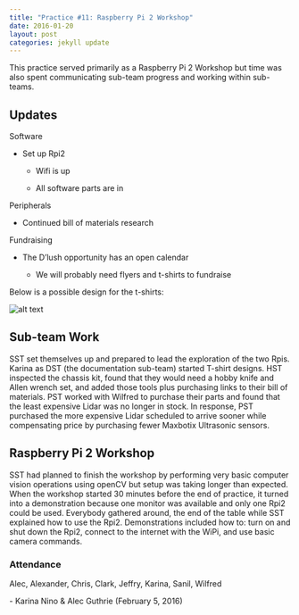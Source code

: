 ```yaml
---
title: "Practice #11: Raspberry Pi 2 Workshop"
date: 2016-01-20
layout: post
categories: jekyll update
---
```


This practice served primarily as a Raspberry Pi 2 Workshop but time was also
spent communicating sub-team progress and working within sub-teams.

 

Updates
-------

Software

-   Set up Rpi2

    -   Wifi is up

    -   All software parts are in

Peripherals

-   Continued bill of materials research

Fundraising

-   The D’lush opportunity has an open calendar

    -   We will probably need flyers and t-shirts to fundraise

Below is a possible design for the t-shirts:

![alt
text](http://i.imgur.com/lzijojQ.png
"Logo Title Text 1")

 

Sub-team Work
-------------

SST set themselves up and prepared to lead the exploration of the two Rpis.
Karina as DST (the documentation sub-team) started T-shirt designs. HST
inspected the chassis kit, found that they would need a hobby knife and Allen
wrench set, and added those tools plus purchasing links to their bill of
materials. PST worked with Wilfred to purchase their parts and found that the
least expensive Lidar was no longer in stock. In response, PST purchased the
more expensive Lidar scheduled to arrive sooner while compensating price by
purchasing fewer Maxbotix Ultrasonic sensors.

 

Raspberry Pi 2 Workshop
-----------------------

SST had planned to finish the workshop by performing very basic computer vision
operations using openCV but setup was taking longer than expected. When the
workshop started 30 minutes before the end of practice, it turned into a
demonstration because one monitor was available and only one Rpi2 could be used.
Everybody gathered around, the end of the table while SST explained how to use
the Rpi2. Demonstrations included how to: turn on and shut down the Rpi2,
connect to the internet with the WiPi, and use basic camera commands.

 

### Attendance

Alec, Alexander, Chris, Clark, Jeffry, Karina, Sanil, Wilfred

 

\- Karina Nino & Alec Guthrie (February 5, 2016)
